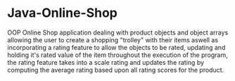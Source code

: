 # Java-Online-Shop

OOP Online Shop application dealing with product objects and object arrays allowing the user to create a shopping "trolley" with their items aswell as 
incorporating a rating feature to allow the objects to be rated, updating and holding it's rated value of the item throughout the execution of the program, the rating feature 
takes into a scale rating and updates the rating by computing the average rating based upon all rating scores for the product.
